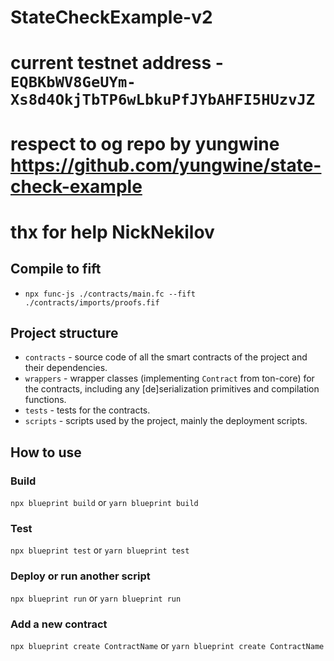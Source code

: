 # StateCheckExample-v2

# current testnet address - `EQBKbWV8GeUYm-Xs8d4OkjTbTP6wLbkuPfJYbAHFI5HUzvJZ`

# respect to og repo by yungwine https://github.com/yungwine/state-check-example 
# thx for help NickNekilov

## Compile to fift
- `npx func-js ./contracts/main.fc --fift ./contracts/imports/proofs.fif`

## Project structure

-   `contracts` - source code of all the smart contracts of the project and their dependencies.
-   `wrappers` - wrapper classes (implementing `Contract` from ton-core) for the contracts, including any [de]serialization primitives and compilation functions.
-   `tests` - tests for the contracts.
-   `scripts` - scripts used by the project, mainly the deployment scripts.

## How to use

### Build

`npx blueprint build` or `yarn blueprint build`

### Test

`npx blueprint test` or `yarn blueprint test`

### Deploy or run another script

`npx blueprint run` or `yarn blueprint run`

### Add a new contract

`npx blueprint create ContractName` or `yarn blueprint create ContractName`
